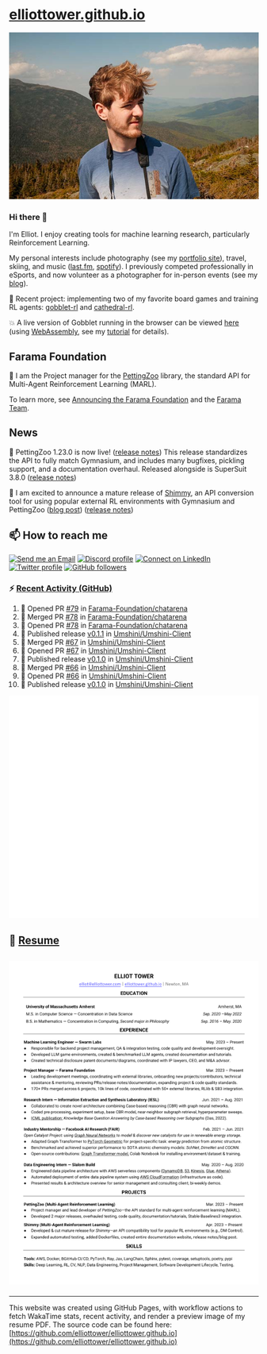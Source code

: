 # [elliottower.github.io](https://github.com/elliottower/elliottower.github.io)

[![A wild Elliot on Mt Washington](https://raw.githubusercontent.com/elliottower/elliottower.github.io/main/src/jpg/DSCF7539-600px.jpg?raw=true)](https://raw.githubusercontent.com/elliottower/elliottower.github.io/main/src/jpg/DSCF7539.jpg?raw=true)

### Hi there 👋

I'm Elliot. I enjoy creating tools for machine learning research, particularly Reinforcement Learning.

My personal interests include photography (see my [portfolio site](https://www.elliottower.com/)), travel, skiing, and music ([last.fm](https://www.last.fm/user/ajsdlfkwer), [spotify](https://open.spotify.com/user/12132818380)). I previously competed professionally in eSports, and now volunteer as a photographer for in-person events (see my [blog](https://www.elliottower.com/stories/?category=events)).

🤖 Recent project: implementing two of my favorite board games and training RL agents: [gobblet-rl](https://github.com/elliottower/gobblet-rl) and [cathedral-rl](https://github.com/elliottower/cathedral-rl). 

💥 A live version of Gobblet running in the browser can be viewed [here](https://elliottower.github.io/gobblet-rl/) (using [WebAssembly](https://webassembly.org/), see my [tutorial](https://github.com/elliottower/gobblet-rl/blob/main/tutorials/WebAssembly/web_assembly.md) for details).

## Farama Foundation

🚀 I am the Project manager for the [PettingZoo](https://github.com/Farama-Foundation/PettingZoo) library, the standard API for Multi-Agent Reinforcement Learning (MARL). 

To learn more, see [Announcing the Farama Foundation](https://farama.org/Announcing-The-Farama-Foundation) and the [Farama Team](https://farama.org/team).

## News

🎉 PettingZoo 1.23.0 is now live! ([release notes](https://github.com/Farama-Foundation/PettingZoo/releases/tag/1.23.0)) This release standardizes the API to fully match Gymnasium, and includes many bugfixes, pickling support, and a documentation overhaul. Released alongside is SuperSuit 3.8.0 ([release notes](https://github.com/Farama-Foundation/SuperSuit/releases/tag/3.8.0)) 

<!-- ![GitHub Release Date](https://img.shields.io/github/release-date/Farama-Foundation/PettingZoo) -->

🎉 I am excited to announce a mature release of [Shimmy](https://github.com/Farama-Foundation/Shimmy), an API conversion tool for using popular external RL environments with Gymnasium and PettingZoo ([blog post](https://farama.org/Announcing-Shimmy)) ([release notes](https://github.com/Farama-Foundation/Shimmy/releases/tag/v1.0.0)) 

## 📫 How to reach me

 [![Send me an Email](https://img.shields.io/badge/email-elliot%40elliottower.com-blue)](mailto:elliot@elliottower.com)
 [![Discord profile](https://img.shields.io/badge/Discord-7289DA?style=flat&logo=discord&logoColor=white)](https://discord.com/users/83091537923145728)
 [![Connect on LinkedIn](https://img.shields.io/badge/--linkedin?label=LinkedIn&logo=LinkedIn&style=social)](https://www.linkedin.com/in/elliot-tower)
 [![Twitter profile](https://img.shields.io/twitter/follow/elliottower?style=social)](https://twitter.com/ElliotTower/)
 [![GitHub followers](https://img.shields.io/github/followers/elliottower?style=social)](https://github.com/elliottower/)

### ⚡ [Recent Activity (GitHub)](https://github.com/elliottower)

<!--START_SECTION:activity-->
1. 💪 Opened PR [#79](https://github.com/Farama-Foundation/chatarena/pull/79) in [Farama-Foundation/chatarena](https://github.com/Farama-Foundation/chatarena)
2. 🎉 Merged PR [#78](https://github.com/Farama-Foundation/chatarena/pull/78) in [Farama-Foundation/chatarena](https://github.com/Farama-Foundation/chatarena)
3. 💪 Opened PR [#78](https://github.com/Farama-Foundation/chatarena/pull/78) in [Farama-Foundation/chatarena](https://github.com/Farama-Foundation/chatarena)
4. 🚀 Published release [v0.1.1](https://github.com/Umshini/Umshini-Client/releases/tag/v0.1.1) in [Umshini/Umshini-Client](https://github.com/Umshini/Umshini-Client)
5. 🎉 Merged PR [#67](https://github.com/Umshini/Umshini-Client/pull/67) in [Umshini/Umshini-Client](https://github.com/Umshini/Umshini-Client)
6. 💪 Opened PR [#67](https://github.com/Umshini/Umshini-Client/pull/67) in [Umshini/Umshini-Client](https://github.com/Umshini/Umshini-Client)
7. 🚀 Published release [v0.1.0](https://github.com/Umshini/Umshini-Client/releases/tag/v0.1.0) in [Umshini/Umshini-Client](https://github.com/Umshini/Umshini-Client)
8. 🎉 Merged PR [#66](https://github.com/Umshini/Umshini-Client/pull/66) in [Umshini/Umshini-Client](https://github.com/Umshini/Umshini-Client)
9. 💪 Opened PR [#66](https://github.com/Umshini/Umshini-Client/pull/66) in [Umshini/Umshini-Client](https://github.com/Umshini/Umshini-Client)
10. 🚀 Published release [v0.1.0](https://github.com/Umshini/Umshini-Client/releases/tag/v0.1.0) in [Umshini/Umshini-Client](https://github.com/Umshini/Umshini-Client)
<!--END_SECTION:activity-->


<picture>
  <a href="https://metrics.lecoq.io/insights?user=elliottower">
   <img src="/github-metrics.svg" alt="Metrics">
  </a>
</picture>

## 📄 [Resume](https://elliottower.github.io/src/pdf/resume.pdf)

<!-- PDF-TO-MARKDOWN:START -->
![Page 1](src/png/page1.png "Page 1")
---
<!-- PDF-TO-MARKDOWN:END -->

----

This website was created using GitHub Pages, with workflow actions to fetch WakaTime stats, recent activity, and render a preview image of my resume PDF. The source code can be found here: [https://github.com/elliottower/elliottower.github.io](https://github.com/elliottower/elliottower.github.io)
